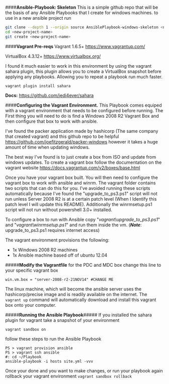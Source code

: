 ####**Ansible-Playbook: Skeleton**
This is a simple github repo that will be the basis of any Ansible Playbooks that I create for windows machines. 
to use in a new ansible project run 
```sh
git clone --depth 1 --origin source AnsiblePlaybook-windows-skeleton <new-project-name>
cd <new-project-name>
git create <new-project-name>
```

####**Vagrant Pre-reqs**
Vagrant 1.6.5+ https://www.vagrantup.com/

VirtualBox 4.3.12+ https://www.virtualbox.org/

I found it much easier to work in this environment by using the vagrant sahara plugin, this plugin allows you to create a VirtualBox snapshot  before applying any playbooks. Allowing you to repeat a playbook run much faster.

```vagrant plugin install sahara```

**Docs:** https://github.com/jedi4ever/sahara

####**Configuring the Vagrant Environment.** 
This Playbook comes equiped with a vagrant environment that needs to be configured before running. The First thing you will need to do is find a Windows 2008 R2 Vagrant Box and then configure that box to work with ansible. 

I've found the packer application made by hashicorp (The same company that created vagrant) and this github repo to be helpful https://github.com/joefitzgerald/packer-windows however it takes a huge amount of time when updating windows. 

The best way I've found is to just create a box from ISO and update from windows updates. To create a vagrant box follow the documentation on the vagrant website https://docs.vagrantup.com/v2/boxes/base.html 

Once you have your vagrant box built. You will then need to configure the vagrant box to work with ansible and winrm. The vagrant folder contains two scripts that can do this for you. I've avoided running these scripts automatically because I've found the "upgrade\_to\_ps3.ps1" script will not run unless Server 2008 R2 is at a certain patch level (When I Identify this patch level I will update this README). Additionally the winrmsetup.ps1 script will not run without powershell 3.0+ installed. 

To configure a box to run with Ansible copy "*vagrant\\upgrade\_to_ps3.ps1*" and "*vagrant\\winrmsetup.ps1*" and run them inside the vm. (**_Note_**: upgrade_to_ps3.ps1 requires internet access)

The vagrant environment provisions the following:
- 1x  Windows 2008 R2 machines 
- 1x Ansible machine based off of ubuntu 12.04

#####**Modify the Vagrantfile**
for the PDC and MDC box change this line to your specific vagrant box

    win.vm.box = "server-2008-r2-21NOV14" #CHANGE ME

The linux machine, which will become the ansible server uses the hashicorp/precise image and is readily available on the internet. The ```vagrant up``` command will automatically download and install this vagrant box onto your computer. 

#####**Running the Ansible Playbook**#####
If you installed the sahara plugin for vagrant take a snapshot of your environment

```vagrant sandbox on```

follow these steps to run the Ansible Playbook
```
PS > vagrant provision ansible
PS > vagrant ssh ansible
#: cd ~/Playbook
ansible-playbook -i hosts site.yml -vvv
```

Once your done and you want to make changes, or run your playbook again rollback your vagrant environment 
```vagrant sandbox rollback```
